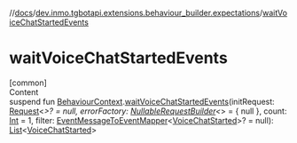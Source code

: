 //[docs](../../index.md)/[dev.inmo.tgbotapi.extensions.behaviour_builder.expectations](index.md)/[waitVoiceChatStartedEvents](wait-voice-chat-started-events.md)



# waitVoiceChatStartedEvents  
[common]  
Content  
suspend fun [BehaviourContext](../dev.inmo.tgbotapi.extensions.behaviour_builder/-behaviour-context/index.md).[waitVoiceChatStartedEvents](wait-voice-chat-started-events.md)(initRequest: [Request](../dev.inmo.tgbotapi.requests.abstracts/-request/index.md)<*>? = null, errorFactory: [NullableRequestBuilder](index.md#%5Bdev.inmo.tgbotapi.extensions.behaviour_builder.expectations%2FNullableRequestBuilder%2F%2F%2FPointingToDeclaration%2F%5D%2FClasslikes%2F625018081)<*> = { null }, count: [Int](https://kotlinlang.org/api/latest/jvm/stdlib/kotlin/-int/index.html) = 1, filter: [EventMessageToEventMapper](index.md#%5Bdev.inmo.tgbotapi.extensions.behaviour_builder.expectations%2FEventMessageToEventMapper%2F%2F%2FPointingToDeclaration%2F%5D%2FClasslikes%2F625018081)<[VoiceChatStarted](../dev.inmo.tgbotapi.types.message.ChatEvents.voice/-voice-chat-started/index.md)>? = null): [List](https://kotlinlang.org/api/latest/jvm/stdlib/kotlin.collections/-list/index.html)<[VoiceChatStarted](../dev.inmo.tgbotapi.types.message.ChatEvents.voice/-voice-chat-started/index.md)>  



